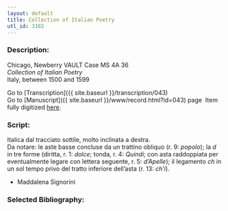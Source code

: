 ```yaml
---
layout: default
title: Collection of Italian Poetry
utl_id: 3102
---
```


###  Description:

Chicago, Newberry VAULT Case MS 4A 36<br>
_Collection of Italian Poetry_<br>
Italy, between 1500 and 1599

Go to [Transcription]({{ site.baseurl }}/transcription/043)<br>
Go to [Manuscript]({{ site.baseurl }}/www/record.html?id=043) page 
Item fully digitized [here](https://collections.newberry.org/asset-management/2KXJ8ZPBVE21?WS=SearchResults).

###  Script:

Italica dal tracciato sottile, molto inclinata a destra.<br>
Da notare: le aste basse concluse da un trattino obliquo (r. 9: _popolo_); la _d_ in tre forme (diritta, r. 1: _dolce_; tonda, r. 4: _Quindi_; con asta raddoppiata per eventualmente legare con lettera seguente, r. 5: _d’Apelle_); il legamento _ch_ in un sol tempo privo del tratto inferiore dell’asta (r. 13: _ch’i_).<br>
- Maddalena Signorini

###  Selected Bibliography:



